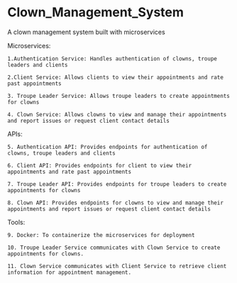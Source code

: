 # Clown_Management_System
A clown management system built with microservices


Microservices:

	1.Authentication Service: Handles authentication of clowns, troupe leaders and clients

	2.Client Service: Allows clients to view their appointments and rate past appointments

	3. Troupe Leader Service: Allows troupe leaders to create appointments for clowns

	4. Clown Service: Allows clowns to view and manage their appointments and report issues or request client contact details


APIs:

	5. Authentication API: Provides endpoints for authentication of clowns, troupe leaders and clients
	
	6. Client API: Provides endpoints for client to view their appointments and rate past appointments
	
	7. Troupe Leader API: Provides endpoints for troupe leaders to create appointments for clowns
	
	8. Clown API: Provides endpoints for clowns to view and manage their appointments and report issues or request client contact details


Tools:

	9. Docker: To containerize the microservices for deployment

	10. Troupe Leader Service communicates with Clown Service to create appointments for clowns.

	11. Clown Service communicates with Client Service to retrieve client information for appointment management.
